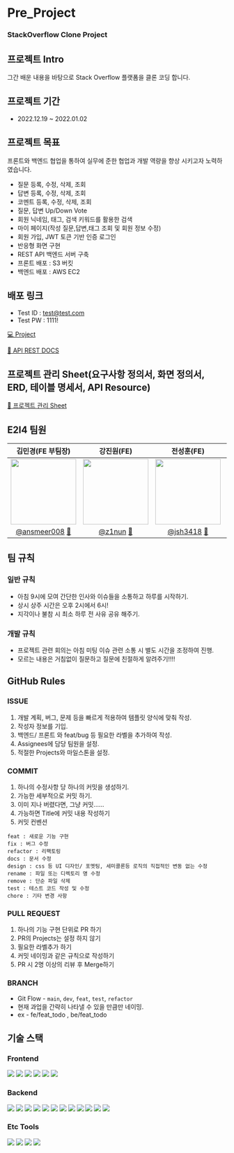 
# Pre_Project  
  
### StackOverflow Clone Project  
  
## 프로젝트 Intro  
  
그간 배운 내용을 바탕으로 Stack Overflow 플랫폼을 클론 코딩 합니다.  
  
## 프로젝트 기간  
  
- 2022.12.19 ~ 2022.01.02  
  
## 프로젝트 목표  
  
프론트와 백엔드 협업을 통하여 실무에 준한 협업과 개발 역량을 향상 시키고자 노력하였습니다.  
  
- 질문 등록, 수정, 삭제, 조회  
- 답변 등록, 수정, 삭제, 조회  
- 코멘트 등록, 수정, 삭제, 조회  
- 질문, 답변 Up/Down Vote  
- 회원 닉네임, 태그, 검색 키워드를 활용한 검색  
- 마이 페이지(작성 질문,답변,태그 조회 및 회원 정보 수정)  
- 회원 가입, JWT 토큰 기반 인증 로그인  
- 반응형 화면 구현  
- REST API 백엔드 서버 구축  
- 프론트 배포 : S3 버킷  
- 백엔드 배포 : AWS EC2  
  
## 배포 링크  
  
- Test ID : test@test.com  
- Test PW : 1111!  
  
[💻 Project](http://pre-34-stackoverflow.s3-website.ap-northeast-2.amazonaws.com/)  
  
[📝 API REST DOCS](http://ec2-43-200-176-112.ap-northeast-2.compute.amazonaws.com:8080/docs/index.html)  
  
## 프로젝트 관리 Sheet(요구사항 정의서, 화면 정의서, ERD, 테이블 명세서, API Resource)  
  
[📝 프로젝트 관리 Sheet](https://docs.google.com/spreadsheets/d/10_XX8elX_SPCL9mr__WDIj-tUe5_BJ1TRGCbddMd6b4/edit?usp=sharing)  
  
## E2I4 팀원  
  
|                                                                                         김민경(FE 부팀장) |                                  강진원(FE) |                                   전성훈(FE) |                                                                         이수영 (BE 팀장) |                                                                                                              김원도 (BE) |                                                                                                    최유진 (BE) |  
|:--------------------------------------------------------------------------------------------------------------------------------------------------------------------------------------------:|:--------------------------------------------------------------------------:|:---------------------------------------------------------------------------:|:-----------------------------------------------------------------------------------------------------------------------------------------------------------:|:-----------------------------------------------------------------------------------------------------------------------------------------------------------------------------------------------------------------------------------:|:--------------------------------------------------------------------------------------------------------------------------------------------------------------------------------------------------------------:|  
|                                 <img src="https://user-images.githubusercontent.com/110886399/210080632-b4bcd244-3daa-4ad8-8164-568f6af279ac.png" width=150> | <img src='https://user-images.githubusercontent.com/110886399/210080661-80daca36-aaaf-49e8-a701-3a80dba03548.png' width=150> | <img src="https://user-images.githubusercontent.com/110886399/210080696-36d842d0-e238-4f49-97ce-b7f872609468.png" width=150 > |                <img src='https://user-images.githubusercontent.com/110886399/210080750-913bc453-b2d3-467f-ac98-1af957bd4dfe.png' width=150> |                                                    <img src='https://user-images.githubusercontent.com/110886399/210080796-722b8652-9e7b-488a-acd6-0476439de6cb.png' width=150> |                                          <img src='https://user-images.githubusercontent.com/110886399/210080822-03dce418-a80b-443c-9e51-7337930f8e78.png' width=150> |  
|                                [@ansmeer008](https://github.com/ansmeer008) [🐌](https://github.com/codestates-seb/seb41_pre_034/commits?author=ansmeer008) |                   [@z1nun](https://github.com/z1nun) [🐌](https://github.com/codestates-seb/seb41_pre_034/commits?author=z1nun) |              [@jsh3418](https://github.com/jsh3418) [🐌](https://github.com/codestates-seb/seb41_pre_034/commits?author=jsh3418) |                 [@sussa3007](https://github.com/sussa3007) [🐌](https://github.com/codestates-seb/seb41_pre_034/commits?author=sussa3007) |                                                    [@wondo07](https://github.com/wondo07) [🐌](https://github.com/codestates-seb/seb41_pre_034/commits?author=wondo07) |                                           [@Choiyu330](https://github.com/Choiyu330) [🐌](https://github.com/codestates-seb/seb41_pre_034/commits?author=Choiyu330) |  
  
## 팀 규칙  
  
### 일반 규칙  
  
- 아침 9시에 모여 간단한 인사와 이슈들을 소통하고 하루를 시작하기.  
- 상시 상주 시간은 오후 2시에서 6시!  
- 지각이나 불참 시 최소 하루 전 사유 공유 해주기.  
  
### 개발 규칙  
  
- 프로젝트 관련 회의는 아침 미팅 이슈 관련 소통 시 별도 시간을 조정하여 진행.  
- 모르는 내용은 거침없이 질문하고 질문에 친절하게 알려주기!!!!  
  
## GitHub Rules  
  
### ISSUE  
  
1. 개발 계획, 버그, 문제 등을 빠르게 적용하여 템플릿 양식에 맞춰 작성.  
2. 작성자 정보를 기입.  
3. 백엔드/ 프론트 와 feat/bug 등 필요한 라벨을 추가하여 작성.  
4. Assignees에 담당 팀원을 설정.  
5. 적절한 Projects와 마일스톤을 설정.  
  
### COMMIT  
  
1. 하나의 수정사항 당 하나의 커밋을 생성하기.  
2. 가능한 세부적으로 커밋 하기.  
3. 이미 지나 버렸다면, 그냥 커밋……  
4. 가능하면 Title에 커밋 내용 작성하기  
5. 커밋 컨벤션  
  
```  
feat : 새로운 기능 구현  
fix : 버그 수정  
refactor : 리팩토링  
docs : 문서 수정  
design : css 등 UI 디자인/ 포멧팅, 세미콜론등 로직의 직접적인 변동 없는 수정  
rename : 파일 또는 디렉토리 명 수정  
remove : 단순 파일 삭제  
test : 테스트 코드 작성 및 수정  
chore : 기타 변경 사항  
```  
  
### PULL REQUEST  
  
1. 하나의 기능 구현 단위로 PR 하기  
2. PR의 Projects는 설정 하지 않기  
3. 필요한 라벨추가 하기  
4. 커밋 네이밍과 같은 규칙으로 작성하기  
5. PR 시 2명 이상의 리뷰 후 Merge하기  
  
### BRANCH  
  
- Git Flow - `main`, `dev`, `feat`, `test`, `refactor`  
- 현재 과업을 간략히 나타낼 수 있을 만큼만 네이밍.  
- ex - fe/feat_todo , be/feat_todo  
  
## 기술 스택  
  
### Frontend  
  
<img src="https://img.shields.io/badge/javascript-F7DF1E?style=for-the-badge&logo=javascript&logoColor=black"> <img src="https://img.shields.io/badge/react-61DAFB?style=for-the-badge&logo=react&logoColor=black">  <img src="https://img.shields.io/badge/redux-%23593d88.svg?style=for-the-badge&logo=redux&logoColor=white">  <img src="https://img.shields.io/badge/css-1572B6?style=for-the-badge&logo=css3&logoColor=white"> <img src="https://img.shields.io/badge/html5-E34F26?style=for-the-badge&logo=html5&logoColor=white">  <img src="https://img.shields.io/badge/tailwindcss-06B6D4?style=for-the-badge&logo=tailwindcss&logoColor=white">  
  
### Backend  
  
<img src="https://img.shields.io/badge/java-007396?style=for-the-badge&logo=java&logoColor=white"> <img src="https://img.shields.io/badge/spring boot-6DB33F?style=for-the-badge&logo=spring boot&logoColor=white"> <img src="https://img.shields.io/badge/Spring Data JPA-6DB33F?style=for-the-badge&logo=Spring Data JPA&logoColor=white"> <img src="https://img.shields.io/badge/Spring Security-6DB33F?style=for-the-badge&logo=Spring Security&logoColor=white"> <img src="https://img.shields.io/badge/JWT-000000?style=for-the-badge&logo=JWT&logoColor=white"> <img src="https://img.shields.io/badge/MySQL-4479A1?style=for-the-badge&logo=MySQL&logoColor=white"> <img src="https://img.shields.io/badge/H2 DB-02303A?style=for-the-badge&logo=H2 DB&logoColor=white"> <img src="https://img.shields.io/badge/QueryDSL-4479A1?style=for-the-badge&logo=QueryDSL&logoColor=white"> <img src="https://img.shields.io/badge/LOMBOK-FF5722?style=for-the-badge&logo=LOMBOK&logoColor=white"> <img src="https://img.shields.io/badge/gradle-02303A?style=for-the-badge&logo=gradle&logoColor=white"> <img src="https://img.shields.io/badge/Amazon EC2-FF9900?style=for-the-badge&logo=Amazon EC2&logoColor=white"/>  <img src="https://img.shields.io/badge/Amazon RDS-527FFF?style=for-the-badge&logo=Amazon RDS&logoColor=white"/>  
  
  
### Etc Tools  
  
<img src="https://img.shields.io/badge/github-181717?style=for-the-badge&logo=github&logoColor=white">  <img src="https://img.shields.io/badge/git-F05032?style=for-the-badge&logo=git&logoColor=white">  <img src="https://img.shields.io/badge/notion-000000?style=for-the-badge&logo=notion&logoColor=white"> <img src="https://img.shields.io/badge/discord-5865F2?style=for-the-badge&logo=discord&logoColor=white">
